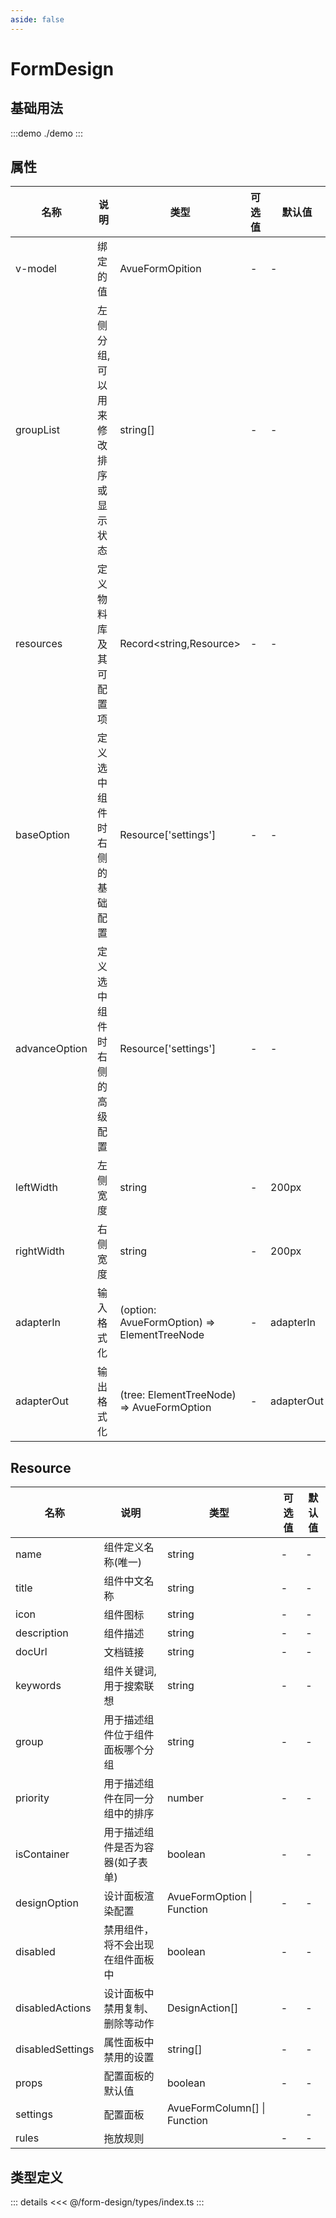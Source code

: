 ```yaml
---
aside: false
---
```


# FormDesign

## 基础用法

:::demo
./demo
:::

## 属性

| 名称          | 说明                                | 类型                                        | 可选值 | 默认值     |
| ------------- | ----------------------------------- | ------------------------------------------- | ------ | ---------- |
| v-model       | 绑定的值                            | AvueFormOpition                             | -      | -          |
| groupList     | 左侧分组,可以用来修改排序或显示状态 | string[]                                    | -      | -          |
| resources     | 定义物料库及其可配置项              | Record<string,Resource>                     | -      | -          |
| baseOption    | 定义选中组件时右侧的基础配置        | Resource['settings']                        | -      | -          |
| advanceOption | 定义选中组件时右侧的高级配置        | Resource['settings']                        | -      | -          |
| leftWidth     | 左侧宽度                            | string                                      | -      | 200px      |
| rightWidth    | 右侧宽度                            | string                                      | -      | 200px      |
| adapterIn     | 输入格式化                          | (option: AvueFormOption) => ElementTreeNode | -      | adapterIn  |
| adapterOut    | 输出格式化                          | (tree: ElementTreeNode) => AvueFormOption   | -      | adapterOut |

## Resource

| 名称             | 说明                             | 类型                         | 可选值 | 默认值 |
| ---------------- | -------------------------------- | ---------------------------- | ------ | ------ |
| name             | 组件定义名称(唯一)               | string                       | -      | -      |
| title            | 组件中文名称                     | string                       | -      | -      |
| icon             | 组件图标                         | string                       | -      | -      |
| description      | 组件描述                         | string                       | -      | -      |
| docUrl           | 文档链接                         | string                       | -      | -      |
| keywords         | 组件关键词,用于搜索联想          | string                       | -      | -      |
| group            | 用于描述组件位于组件面板哪个分组 | string                       | -      | -      |
| priority         | 用于描述组件在同一分组中的排序   | number                       | -      | -      |
| isContainer      | 用于描述组件是否为容器(如子表单) | boolean                      | -      | -      |
| designOption     | 设计面板渲染配置                 | AvueFormOption \| Function   | -      | -      |
| disabled         | 禁用组件，将不会出现在组件面板中 | boolean                      | -      | -      |
| disabledActions  | 设计面板中禁用复制、删除等动作   | DesignAction[]               | -      | -      |
| disabledSettings | 属性面板中禁用的设置             | string[]                     | -      | -      |
| props            | 配置面板的默认值                 | boolean                      | -      | -      |
| settings         | 配置面板                         | AvueFormColumn[] \| Function |        | -      |
| rules            | 拖放规则                         |                              | -      | -      |

## 类型定义

::: details
<<< @/form-design/types/index.ts
:::
